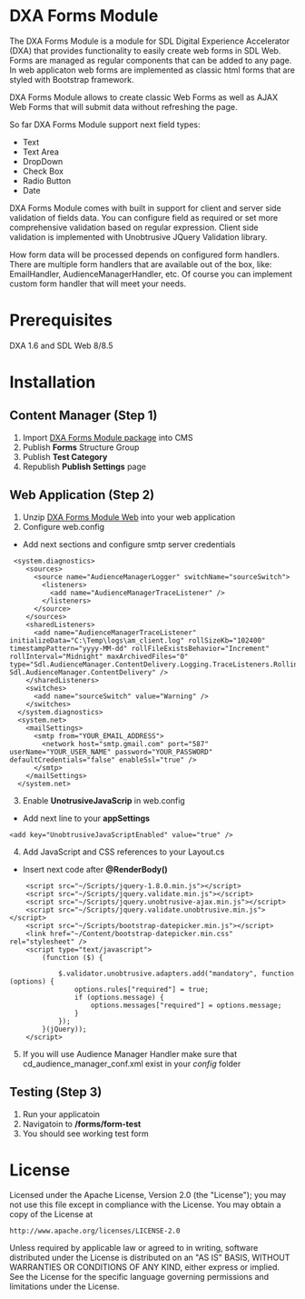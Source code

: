 # DXA Forms Module
The DXA Forms Module is a module for SDL Digital Experience Accelerator (DXA) that provides functionality to easily create web forms in SDL Web. Forms are managed as regular components that can be added to any page. In web applicaton web forms are implemented as classic html forms that are styled with Bootstrap framework.

DXA Forms Module allows to create classic Web Forms as well as AJAX Web Forms that will submit data without refreshing the page. 

So far DXA Forms Module support next field types:
- Text
- Text Area
- DropDown
- Check Box
- Radio Button
- Date

DXA Forms Module comes with built in support for client and server side validation of fields data. You can configure field as required or set more comprehensive validation based on regular expression. Client side validation is implemented with Unobtrusive JQuery Validation library.

How form data will be processed depends on configured form handlers. There are multiple form handlers that are available out of the box, like: EmailHandler, AudienceManagerHandler, etc. Of course you can implement custom form handler that will meet your needs.

# Prerequisites
DXA 1.6 and SDL Web 8/8.5

# Installation
## Content Manager (Step 1)
1. Import [DXA Forms Module package](https://github.com/stanlk/dxa-forms-module/raw/master/cms/DXAFormsModule_v1.zip) into CMS
2. Publish **Forms** Structure Group
3. Publish **Test Category**
4. Republish **Publish Settings** page
## Web Application (Step 2)
1. Unzip [DXA Forms Module Web](https://github.com/stanlk/dxa-forms-module/raw/master/dotnet/compiled/DXAFormsModuleWeb_v1.zip) into your web application
2. Configure web.config
 * Add next sections and configure smtp server credentials
```
 <system.diagnostics>
    <sources>
      <source name="AudienceManagerLogger" switchName="sourceSwitch">
        <listeners>
          <add name="AudienceManagerTraceListener" />
        </listeners>
      </source>
    </sources>
    <sharedListeners>
      <add name="AudienceManagerTraceListener" initializeData="C:\Temp\logs\am_client.log" rollSizeKb="102400" timestampPattern="yyyy-MM-dd" rollFileExistsBehavior="Increment" rollInterval="Midnight" maxArchivedFiles="0" type="Sdl.AudienceManager.ContentDelivery.Logging.TraceListeners.RollingFlatFileTraceListener, Sdl.AudienceManager.ContentDelivery" />
    </sharedListeners>
    <switches>
      <add name="sourceSwitch" value="Warning" />
    </switches>
  </system.diagnostics>
  <system.net>
    <mailSettings>
      <smtp from="YOUR_EMAIL_ADDRESS">
        <network host="smtp.gmail.com" port="587" userName="YOUR_USER_NAME" password="YOUR_PASSWORD" defaultCredentials="false" enableSsl="true" />
      </smtp>
    </mailSettings>
  </system.net>
```

3. Enable **UnotrusiveJavaScrip** in web.config
- Add next line to your **appSettings**
```
<add key="UnobtrusiveJavaScriptEnabled" value="true" />
```
4. Add JavaScript and CSS references to your Layout.cs
- Insert next code after **@RenderBody()**
```
    <script src="~/Scripts/jquery-1.8.0.min.js"></script>
    <script src="~/Scripts/jquery.validate.min.js"></script>
    <script src="~/Scripts/jquery.unobtrusive-ajax.min.js"></script>
    <script src="~/Scripts/jquery.validate.unobtrusive.min.js"></script>
    <script src="~/Scripts/bootstrap-datepicker.min.js"></script>
    <link href="~/Content/bootstrap-datepicker.min.css" rel="stylesheet" />
    <script type="text/javascript">
        (function ($) {

            $.validator.unobtrusive.adapters.add("mandatory", function (options) {
                options.rules["required"] = true;
                if (options.message) {
                    options.messages["required"] = options.message;
                }
            });
        }(jQuery));
    </script>
```
5. If you will use Audience Manager Handler make sure that cd_audience_manager_conf.xml exist in your *config* folder

## Testing (Step 3)
1. Run your applicatoin
2. Navigatoin to **/forms/form-test**
3. You should see working test form

# License


Licensed under the Apache License, Version 2.0 (the "License");
you may not use this file except in compliance with the License.
You may obtain a copy of the License at

	http://www.apache.org/licenses/LICENSE-2.0

Unless required by applicable law or agreed to in writing, software distributed under the License is distributed on an "AS IS" BASIS, WITHOUT WARRANTIES OR CONDITIONS OF ANY KIND, either express or implied.
See the License for the specific language governing permissions and limitations under the License.

